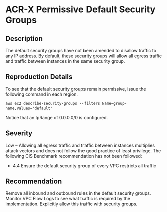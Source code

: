 ACR-X Permissive Default Security Groups
========================================

Description
-----------
The default security groups have not been amended to disallow traffic to any IP address. By default, these security groups will allow all egress traffic and traffic between instances in the same security group.

Reproduction Details
--------------------
To see that the default security groups remain permissive, issue the following command in each region.

    aws ec2 describe-security-groups --filters Name=group-name,Values='default'

Notice that an IpRange of 0.0.0.0/0 is configured.

Severity
--------
Low – Allowing all egress traffic and traffic between instances multiplies attack vectors and does not follow the good practice of least privilege.
The following CIS Benchmark recommendation has not been followed:
  * 4.4 Ensure the default security group of every VPC restricts all traffic

Recommendation
--------------
Remove all inbound and outbound rules in the default security groups. Monitor VPC Flow Logs to see what traffic is required by the implementation. Explicitly allow this traffic with security groups.
